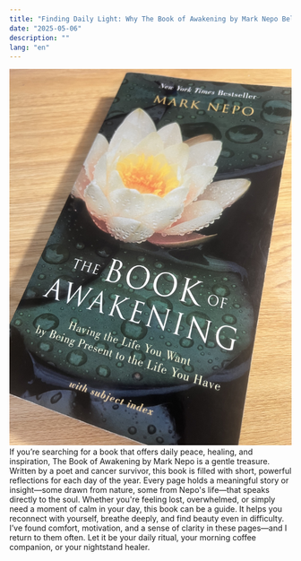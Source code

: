 ```yaml
---
title: "Finding Daily Light: Why The Book of Awakening by Mark Nepo Belongs on Your Shelf"
date: "2025-05-06"
description: ""
lang: "en"
---
```

![AwakeningBook](./Awakening.jpeg)
If you’re searching for a book that offers daily peace, healing, and inspiration, The Book of Awakening by Mark Nepo is a gentle treasure. Written by a poet and cancer survivor, this book is filled with short, powerful reflections for each day of the year. Every page holds a meaningful story or insight—some drawn from nature, some from Nepo's life—that speaks directly to the soul.
Whether you're feeling lost, overwhelmed, or simply need a moment of calm in your day, this book can be a guide. It helps you reconnect with yourself, breathe deeply, and find beauty even in difficulty. I’ve found comfort, motivation, and a sense of clarity in these pages—and I return to them often.
Let it be your daily ritual, your morning coffee companion, or your nightstand healer.

